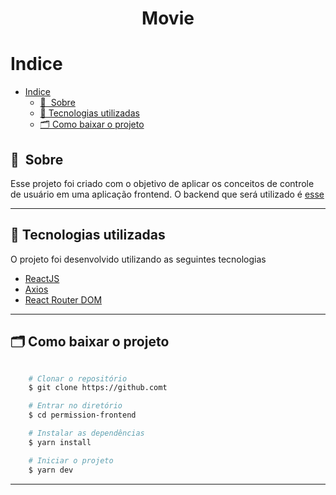 <h1 align="center">
   Movie
</h1>


# Indice

- [Indice](#indice)
  - [🔖&nbsp; Sobre](#-sobre)
  - [🚀 Tecnologias utilizadas](#-tecnologias-utilizadas)
  - [🗂 Como baixar o projeto](#-como-baixar-o-projeto)

## 🔖&nbsp; Sobre

Esse projeto foi criado com o objetivo de aplicar os conceitos de controle de usuário em uma aplicação frontend.
O backend que será utilizado é <a href="https://github.com/danileao/permissions_users">esse</a>

---

## 🚀 Tecnologias utilizadas

O projeto foi desenvolvido utilizando as seguintes tecnologias

- [ReactJS](https://pt-br.reactjs.org/)
- [Axios](https://github.com/axios/axios)
- [React Router DOM](https://reactrouter.com/web/guides/quick-start)

---

## 🗂 Como baixar o projeto

```bash

    # Clonar o repositório
    $ git clone https://github.comt

    # Entrar no diretório
    $ cd permission-frontend

    # Instalar as dependências
    $ yarn install

    # Iniciar o projeto
    $ yarn dev
```

---
